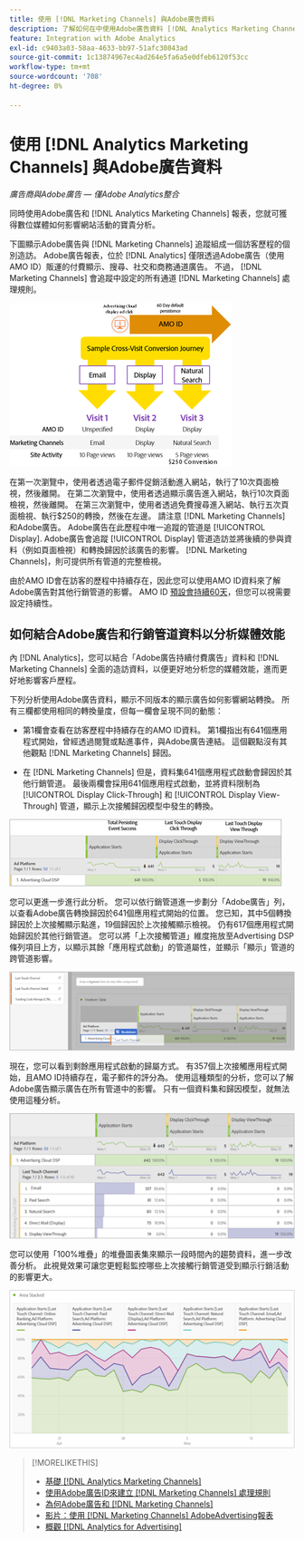 ```yaml
---
title: 使用 [!DNL Marketing Channels] 與Adobe廣告資料
description: 了解如何在中使用Adobe廣告資料 [!DNL Analytics Marketing Channels].
feature: Integration with Adobe Analytics
exl-id: c9403a03-58aa-4633-bb97-51afc30843ad
source-git-commit: 1c13874967ec4ad264e5fa6a5e0dfeb6120f53cc
workflow-type: tm+mt
source-wordcount: '708'
ht-degree: 0%

---
```


# 使用 [!DNL Analytics Marketing Channels] 與Adobe廣告資料

*廣告商與Adobe廣告 — 僅Adobe Analytics整合*

同時使用Adobe廣告和 [!DNL Analytics Marketing Channels] 報表，您就可獲得數位媒體如何影響網站活動的寶貴分析。

<!-- from video: By using Marketing Channels with your Adobe Advertising data, you can get a more holistic view of how your advertising efforts are affecting site behavior. In particular, you can see the value of your view-through and click-through data, and how your advertising assists or is assisted by other channels. -->

下圖顯示Adobe廣告與 [!DNL Marketing Channels] 追蹤組成一個訪客歷程的個別造訪。 Adobe廣告報表，位於 [!DNL Analytics] 僅限透過Adobe廣告（使用AMO ID）販運的付費顯示、搜尋、社交和商務通道廣告。 不過， [!DNL Marketing Channels] 會追蹤中設定的所有通道 [!DNL Marketing Channels] 處理規則。

![Adobe廣告與 [!DNL Marketing Channels] 追蹤訪客歷程中的個別造訪](/help/integrations/assets/a4adc-mc-sample-journey2.png)

在第一次瀏覽中，使用者透過電子郵件促銷活動進入網站，執行了10次頁面檢視，然後離開。 在第二次瀏覽中，使用者透過顯示廣告進入網站，執行10次頁面檢視，然後離開。 在第三次瀏覽中，使用者透過免費搜尋進入網站、執行五次頁面檢視、執行$250的轉換，然後在左邊。 請注意 [!DNL Marketing Channels] 和Adobe廣告。 Adobe廣告在此歷程中唯一追蹤的管道是 [!UICONTROL Display]. Adobe廣告會追蹤 [!UICONTROL Display] 管道造訪並將後續的參與資料（例如頁面檢視）和轉換歸因於該廣告的影響。 [!DNL Marketing Channels]，則可提供所有管道的完整檢視。

由於AMO ID會在訪客的歷程中持續存在，因此您可以使用AMO ID資料來了解Adobe廣告對其他行銷管道的影響。 AMO ID [預設會持續60天](/help/integrations/analytics/overview.md)，但您可以視需要設定持續性。

## 如何結合Adobe廣告和行銷管道資料以分析媒體效能

內 [!DNL Analytics]，您可以結合「Adobe廣告持續付費廣告」資料和 [!DNL Marketing Channels] 全面的造訪資料，以便更好地分析您的媒體效能，進而更好地影響客戶歷程。

下列分析使用Adobe廣告資料，顯示不同版本的顯示廣告如何影響網站轉換。 所有三欄都使用相同的轉換量度，但每一欄會呈現不同的動態：

* 第1欄會查看在訪客歷程中持續存在的AMO ID資料。 第1欄指出有641個應用程式開始，曾經透過閱覽或點進事件，與Adobe廣告連結。 這個觀點沒有其他觀點 [!DNL Marketing Channels] 歸因。

* 在 [!DNL Marketing Channels] 但是，資料集641個應用程式啟動會歸因於其他行銷管道。 最後兩欄會採用641個應用程式啟動，並將資料限制為 [!UICONTROL Display Click-Through] 和 [!UICONTROL Display View-Through] 管道，顯示上次接觸歸因模型中發生的轉換。

![顯示廣告如何影響網站轉換的範例](/help/integrations/assets/a4adc-mc-display-impact.png)

您可以更進一步進行此分析。 您可以依行銷管道進一步劃分「Adobe廣告」列，以查看Adobe廣告轉換歸因於641個應用程式開始的位置。 您已知，其中5個轉換歸因於上次接觸顯示點進，19個歸因於上次接觸顯示檢視。 仍有617個應用程式開始歸因於其他行銷管道。 您可以將「上次接觸管道」維度拖放至Advertising DSP條列項目上方，以顯示其餘「應用程式啟動」的管道屬性，並顯示「顯示」管道的跨管道影響。

![如何新增「上次接觸管道」維度](/help/integrations/assets/a4adc-mc-display-impact-ltc.png)

現在，您可以看到剩餘應用程式啟動的歸屬方式。 有357個上次接觸應用程式開始，且AMO ID持續存在，電子郵件的評分為。 使用這種類型的分析，您可以了解Adobe廣告顯示廣告在所有管道中的影響。 只有一個資料集和歸因模型，就無法使用這種分析。

![顯示通道的跨通道影響範例](/help/integrations/assets/a4adc-mc-display-impact-x-channel.png)

您可以使用「100%堆疊」的堆疊圖表集來顯示一段時間內的趨勢資料，進一步改善分析。 此視覺效果可讓您更輕鬆監控哪些上次接觸行銷管道受到顯示行銷活動的影響更大。

![顯示管道的趨勢跨管道影響範例](/help/integrations/assets/a4adc-mc-display-impact-x-channel-trend.png)

>[!MORELIKETHIS]
>
>* [基礎 [!DNL Analytics Marketing Channels]](mc-overview.md)
>* [使用Adobe廣告ID來建立 [!DNL Marketing Channels] 處理規則](mc-ids.md)
>* [為何Adobe廣告和 [!DNL Marketing Channels]](mc-data-variances.md)
>* [影片：使用 [!DNL Marketing Channels] AdobeAdvertising報表](https://experienceleague.adobe.com/docs/advertising-cloud-learn/tutorials/analytics/analytics-reporting-a4adc.html)
>* [概觀 [!DNL Analytics for Advertising]](/help/integrations/analytics/overview.md)

